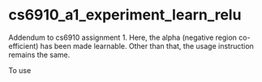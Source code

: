 # cs6910_a1_experiment_learn_relu

Addendum to cs6910 assignment 1. Here, the alpha (negative region co-efficient) has been made learnable. Other than that, the usage instruction remains the same.

To use
